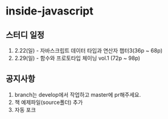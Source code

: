 # inside-javascript
## 스터디 일정
1. 2.22(일) - 자바스크립트 데이터 타입과 연산자 챕터3(36p ~ 68p)
2. 2.29(일) - 함수와 프로토타입 체이닝 vol.1 (72p ~ 98p)

## 공지사항
1. branch는 develop에서 작업하고 master에 pr해주세요.
2. 책 예제파일(source폴더) 추가
3. 자동 포크
